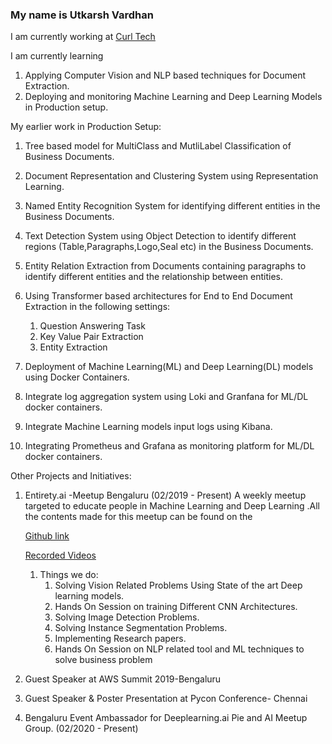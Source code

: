 ### My name is Utkarsh Vardhan

I am currently working at [Curl Tech ](https://curl.tech/)

I am currently learning

1. Applying Computer Vision and NLP based techniques for Document Extraction.
2. Deploying and monitoring Machine Learning and Deep Learning Models in Production setup.



My earlier work in Production Setup:

1.  Tree based model for MultiClass and MutliLabel Classification of Business Documents. 
2. Document Representation and Clustering System using Representation Learning.
3. Named Entity Recognition System for identifying different entities in the Business Documents. 
4. Text Detection System using Object Detection to identify different regions (Table,Paragraphs,Logo,Seal etc) in the Business Documents.
5. Entity Relation Extraction from Documents containing paragraphs to identify different entities and the relationship between entities.
6. Using Transformer based architectures for End to End Document Extraction in the following settings:
   1. Question Answering Task
   2. Key Value Pair Extraction 
   3. Entity Extraction

7. Deployment of Machine Learning(ML) and Deep Learning(DL) models using Docker Containers.
8. Integrate log aggregation system using Loki and Granfana for ML/DL docker containers.
9. Integrate Machine Learning models  input logs using Kibana.
10. Integrating Prometheus and Grafana as monitoring platform for ML/DL docker containers.



Other Projects and Initiatives:

1. Entirety.ai -Meetup Bengaluru (02/2019 - Present) 
   A weekly meetup targeted to educate people in Machine Learning and Deep Learning .All the contents made for this meetup can be found on the 

   [Github link](https://github.com/entirety2019/Meetup2019)

   [Recorded Videos](https://www.youtube.com/playlist?list=PL3COiEvJolo-mAlTugNPuh8YzBUY8Mbux)

   1. Things we do:
      1. Solving Vision Related Problems Using State of the art Deep learning models.
      2.  Hands On Session on training Different CNN Architectures.
      3. Solving Image Detection Problems. 
      4. Solving Instance Segmentation Problems. 
      5. Implementing Research papers.
      6. Hands On Session on NLP related tool and ML techniques to solve business problem 

2. Guest Speaker at AWS Summit 2019-Bengaluru 

3. Guest Speaker & Poster Presentation at Pycon Conference- Chennai

4. Bengaluru Event Ambassador for Deeplearning.ai Pie and AI Meetup Group. (02/2020 - Present)



<!--
**u6yuvi/u6yuvi** is a ✨ _special_ ✨ repository because its `README.md` (this file) appears on your GitHub profile.

Here are some ideas to get you started:

- 🔭 I’m currently working on ...
- 🌱 I’m currently learning ...
- 👯 I’m looking to collaborate on ...
- 🤔 I’m looking for help with ...
- 💬 Ask me about ...
- 📫 How to reach me: ...
- 😄 Pronouns: ...
- ⚡ Fun fact: ...
-->
